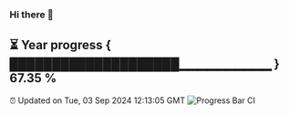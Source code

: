 ### Hi there 👋
⏳ Year progress { ████████████████████▁▁▁▁▁▁▁▁▁▁ } 67.35 %
---
⏰ Updated on Tue, 03 Sep 2024 12:13:05 GMT
![Progress Bar CI](https://github.com/Moyi321/Moyi321/workflows/Progress%20Bar%20CI/badge.svg)
